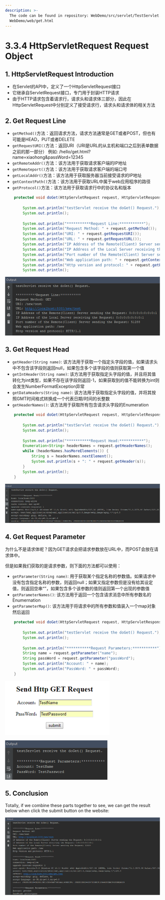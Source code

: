 ```yaml
---
description: >-
  The code can be found in repository: WebDemo/src/servlet/TestServlet.java &
  WebDemo/web/get.html
---
```


# 3.3.4 HttpServletRequest Request Object

## 1. HttpServletRequest Introduction

* 在Servlet的API中，定义了一个HttpServletRequest接口
* 它继承自ServletRequest接口，专门用于封装HTTP请求
* 由于HTTP请求包含着请求行，请求头和请求体三部分，因此在HttpServletRequest中分别定义了接受请求行，请求头和请求体的相关方法

## 2. Get Request Line

* `getMethod()`方法：返回请求方法，请求方法通常是GET或者POST，但也有可能是HEAD，PUT或者DELETE
* `getRequestURI()`方法：返回URI（URI是URL的从主机和端口之后到表单数据之前的那一部分） 例如: /hello/get.html?name=xiaohong&passWord=12345
* `getRemoteAddr()`方法：该方法用于获取请求客户端的IP地址
* `getRemoteport()`方法：该方法用于获取请求客户端的端口号
* `getLocalAddr()`方法：该方法用于获取服务器当前接受请求的IP地址
* `getContextPath()`方法：该方法用于获取URL中属于web应用程序的路径
* `getProtocol()`方法：该方法用于获取请求行中的协议名和版本

```java
    protected void doGet(HttpServletRequest request, HttpServletResponse response) throws ServletException, IOException {

        System.out.println("testServlet receive the doGet() Request.");
        System.out.println();

        System.out.println("***********Request Line:***********");
        System.out.println("Request Method: " + request.getMethod());
        System.out.println("URI: " + request.getRequestURI());
        System.out.println("URL: " + request.getRequestURL());
        System.out.println("IP Address of the Remote(Client) Server sending the Request: " + request.getRemoteAddr());
        System.out.println("IP Address of the Local Server receiving the Request: " + request.getLocalAddr());
        System.out.println("Port number of the Remote(Client) Server sending the Request: " + request.getRemotePort());
        System.out.println("Web application path: " + request.getContextPath());
        System.out.println("Http version and protocol: " + request.getProtocol());
        System.out.println();
```

![](../../.gitbook/assets/image%20%2851%29.png)

## 3. Get Request Head

* `getHeader(String name)`: 该方法用于获取一个指定头字段的值，如果请求头中不包含该字段则返回null，如果包含多个该字段的值则获取第一个值
* `getIntHeader(String name)`: 该方法用于获取指定头字段的值，并且将其值转化为int类型，如果不存在该字段则返回-1，如果获取到的值不能转换为int则会发生NumberFormatException异常
* `getDataHeaders(String name)`: 该方法用于获取指定头字段的值，并将其按照GMT时间格式转换成一个代表日期/时间的长整数
* `getHeaderNames()`: 该方法用于获取所有包含请求头字段的Enumeration

```java
    protected void doGet(HttpServletRequest request, HttpServletResponse response) throws ServletException, IOException {

        System.out.println("testServlet receive the doGet() Request.");
        System.out.println();

        System.out.println("***********Request Head:***********");
        Enumeration<String> headerNames = request.getHeaderNames();
        while (headerNames.hasMoreElements()) {
            String s = headerNames.nextElement();
            System.out.println(s + ": " + request.getHeader(s));
        }
        System.out.println();
    }
```

![](../../.gitbook/assets/image%20%2820%29.png)

## 4. Get Request Parameter

为什么不是请求体呢？因为GET请求会把请求参数放在URL中，而POST会放在请求体中。

但是如果我们获取的是请求参数，则下面的方法都可以使用：

* `getParameter(String name)`: 用于获取某个指定名称的参数值。如果请求中没有包含指定名称的参数，则返回null；如果又指定参数但是没有给其设定值，则返回空串“”，如果包含多个该参数的值则返回第一个出现的参数值
* `getParameterNames()`: 该方法用于返回一个包含请求消息中所有参数名的Enumernation
* `getParameterMap()`: 该方法用于将请求中的所有参数和值装入一个map对象然后返回

```java
    protected void doGet(HttpServletRequest request, HttpServletResponse response) throws ServletException, IOException {

        System.out.println("testServlet receive the doGet() Request.");
        System.out.println();

        System.out.println("***********Request Parameters:***********");
        String name = request.getParameter("name");
        String passWord = request.getParameter("passWord");
        System.out.println("Account: " + name);
        System.out.println("PassWord: " + passWord);
    }
```

![](../../.gitbook/assets/image%20%2827%29.png)

![](../../.gitbook/assets/image%20%285%29.png)

## 5. Conclusion

Totally, if we combine these parts together to see, we can get the result below when click the submit button on the website:

![](../../.gitbook/assets/image%20%2819%29.png)

